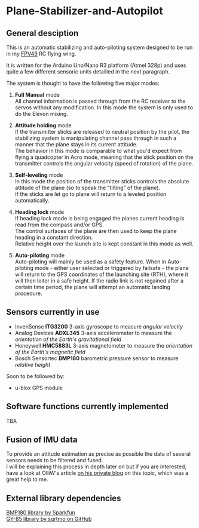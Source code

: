 # Plane-Stabilizer-and-Autopilot

## General desciption

This is an automatic stabilizing and auto-piloting system designed to be run in my [FPV49](http://fpv.no/vbulletin/showthread.php/2390-FPV49-Scratch-built-FPV-KFm-Airfoil#2) RC flying wing.

It is written for the Arduino Uno/Nano R3 platform (Atmel 328p) and uses quite a few different sensoric units detailled in the next paragraph.

The system is thought to have the following five major modes:

1. **Full Manual** mode  
 All channel information is passed through from the RC receiver to the servos without any modification. In this mode the system is only used to do the Elevon mixing.

2. **Attitude holding** mode  
 If the transmitter sticks are released to neutral position by the pilot, the stabilizing system is manipulating channel pass through in such a manner that the plane stays in its current attitude.  
 The behavior in this mode is comparable to what you'd expect from flying a quadcopter in Acro mode, meaning that the stick position on the transmitter controls the angular velocity (speed of rotation) of the plane.

3. **Self-leveling** mode  
 In this mode the position of the transmitter sticks controls the absolute attitude of the plane (so to speak the "tilting" of the plane).  
 If the sticks are let go to plane will return to a leveled position automatically.

4. **Heading lock** mode  
 If heading lock mode is being engaged the planes current heading is read from the compass and/or GPS.  
 The control surfaces of the plane are then used to keep the plane heading in a constant direction.  
 Relative height over the launch site is kept constant in this mode as well.

5. **Auto-piloting** mode  
 Auto-piloting will mainly be used as a safety feature.
 When in Auto-piloting mode - either user selected or triggered by failsafe - the plane will return to the GPS coordinates of the launching site (RTH), where it will then loiter in a safe height. If the radio link is not regained after a certain time period, the plane will attempt an automatic landing procedure.

## Sensors currently in use


* InvenSense **ITG3200** 3-axis gyroscope to measure _angular velocity_  
* Analog Devices **ADXL345** 3-axis accelerometer to measure the _orientation of the Earth's gravitational field_  
* Honeywell **HMC5883L** 3-axis magnetometer to measure the _orientation of the Earth's magnetic field_  
* Bosch Sensortec **BMP180** barometric pressure sensor to measure _relative height_

Soon to be followed by:
* u-blox GPS module


## Software functions currently implemented

TBA

## Fusion of IMU data

To provide an attitude estimation as precise as possible the data of several sensors needs to be filtered and fused.  
I will be explaining this process in depth later on but if you are interested, have a look at OlliW's article [on his private blog](http://www.olliw.eu/2013/imu-data-fusing/) on this topic, which was a great help to me.


## External library dependencies

[BMP180 library by Sparkfun](https://learn.sparkfun.com/tutorials/bmp180-barometric-pressure-sensor-hookup-/installing-the-arduino-library)  
[GY-85 library by sqrtmo on GitHub](https://github.com/sqrtmo/GY-85-arduino)
